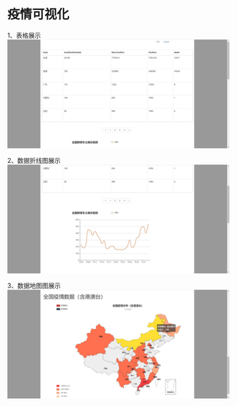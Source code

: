# 疫情可视化
1、表格展示
![img](https://github.com/BarbeChao/COVID19/blob/master/covid-19/src/main/webapp/imgs/git/table.jpg)

2、数据折线图展示
![img](https://github.com/BarbeChao/COVID19/blob/master/covid-19/src/main/webapp/imgs/git/grap.jpg)


3、数据地图图展示
![img](https://github.com/BarbeChao/COVID19/blob/master/covid-19/src/main/webapp/imgs/git/Map.jpg)
